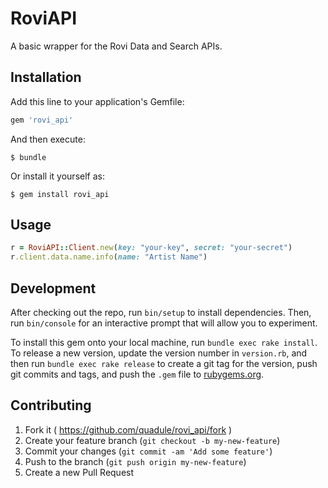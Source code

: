 # RoviAPI

A basic wrapper for the Rovi Data and Search APIs.

## Installation

Add this line to your application's Gemfile:

```ruby
gem 'rovi_api'
```

And then execute:

    $ bundle

Or install it yourself as:

    $ gem install rovi_api

## Usage

```ruby
r = RoviAPI::Client.new(key: "your-key", secret: "your-secret")
r.client.data.name.info(name: "Artist Name")
```

## Development

After checking out the repo, run `bin/setup` to install dependencies. Then, run `bin/console` for an interactive prompt that will allow you to experiment.

To install this gem onto your local machine, run `bundle exec rake install`. To release a new version, update the version number in `version.rb`, and then run `bundle exec rake release` to create a git tag for the version, push git commits and tags, and push the `.gem` file to [rubygems.org](https://rubygems.org).

## Contributing

1. Fork it ( https://github.com/quadule/rovi_api/fork )
2. Create your feature branch (`git checkout -b my-new-feature`)
3. Commit your changes (`git commit -am 'Add some feature'`)
4. Push to the branch (`git push origin my-new-feature`)
5. Create a new Pull Request
